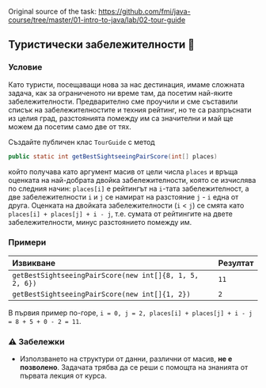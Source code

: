 Original source of the task: https://github.com/fmi/java-course/tree/master/01-intro-to-java/lab/02-tour-guide

## Туристически забележителности :statue_of_liberty:

### Условие

Като туристи, посещаващи нова за нас дестинация, имаме сложната задача, как за ограниченото ни време там, да посетим най-яките забележителности. Предварително сме проучили и сме съставили списък на забележителностите и техния рейтинг, но те са разпръснати из целия град, разстоянията помежду им са значителни и май ще можем да посетим само две от тях.

Създайте публичен клас `TourGuide` с метод

```java
public static int getBestSightseeingPairScore(int[] places)
```

който получава като аргумент масив от цели числа `places` и връща оценката на най-добрата двойка забележителности, която се изчислява по следния начин: `places[i]` е рейтингът на `i`-тата забележителност, а две забележителности `i` и `j` се намират на разстояние `j` - `i` една от друга. Оценката на двойката забележителности (`i` < `j`) се смята като `places[i] + places[j] + i - j`, т.е. сумата от рейтингите на двете забележителности, минус разстоянието помежду им.

### Примери

| Извикване                                               | Резултат |
| :------------------------------------------------------ | :------- |
| `getBestSightseeingPairScore(new int[]{8, 1, 5, 2, 6})` | `11`     |
| `getBestSightseeingPairScore(new int[]{1, 2})`          | `2`      |

В първия пример по-горе, `i = 0, j = 2, places[i] + places[j] + i - j = 8 + 5 + 0 - 2 = 11`.

### :warning: Забележки

- Използването на структури от данни, различни от масив, **не е позволено**. Задачата трябва да се реши с помощта на знанията от първата лекция от курса.
